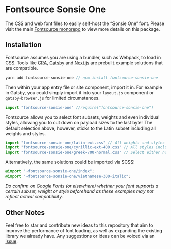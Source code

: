 # Fontsource Sonsie One

The CSS and web font files to easily self-host the “Sonsie One” font. Please visit the main [Fontsource monorepo](https://github.com/DecliningLotus/fontsource) to view more details on this package.

## Installation

Fontsource assumes you are using a bundler, such as Webpack, to load in CSS. Tools like [CRA](https://create-react-app.dev/), [Gatsby](https://www.gatsbyjs.org/) and [Next.js](https://nextjs.org/) are prebuilt example solutions that are compatible.

```javascript
yarn add fontsource-sonsie-one // npm install fontsource-sonsie-one
```

Then within your app entry file or site component, import it in. For example in Gatsby, you could simply import it into your `layout.js` component or `gatsby-browser.js` for limited circumstances.

```javascript
import "fontsource-sonsie-one" //require("fontsource-sonsie-one")
```

Fontsource allows you to select font subsets, weights and even individual styles, allowing you to cut down on payload sizes to the last byte! The default selection above, however, sticks to the Latin subset including all weights and styles.

```javascript
import "fontsource-sonsie-one/latin-ext.css" // All weights and styles included.
import "fontsource-sonsie-one/cyrillic-ext-400.css" // All styles included.
import "fontsource-sonsie-one/greek-700-normal.css" // Select either normal or italic.
```

Alternatively, the same solutions could be imported via SCSS!

```scss
@import "~fontsource-sonsie-one/index";
@import "~fontsource-sonsie-one/vietnamese-300-italic";
```

_Do confirm on Google Fonts (or elsewhere) whether your font supports a certain subset, weight or style beforehand as these examples may not reflect actual compatibility._

## Other Notes

Feel free to star and contribute new ideas to this repository that aim to improve the performance of font loading, as well as expanding the existing library we already have. Any suggestions or ideas can be voiced via an [issue](https://github.com/DecliningLotus/fontsource/issues).
